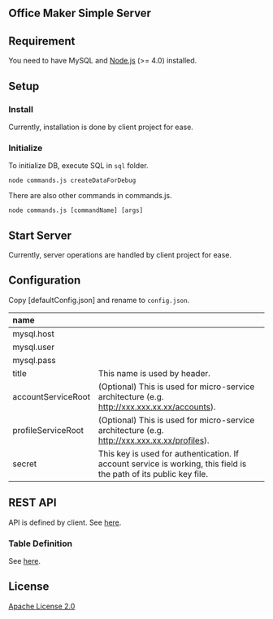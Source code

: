 Office Maker Simple Server
----

## Requirement

You need to have MySQL and [Node.js](https://nodejs.org/) (>= 4.0) installed.


## Setup

### Install

Currently, installation is done by client project for ease.

<!--
```
npm install
```
-->

### Initialize

To initialize DB, execute SQL in `sql` folder.

```
node commands.js createDataForDebug
```

There are also other commands in commands.js.

```
node commands.js [commandName] [args]
```

## Start Server

Currently, server operations are handled by client project for ease.


## Configuration

Copy [defaultConfig.json] and rename to `config.json`.

|name||
|:--|:--|
|mysql.host||
|mysql.user||
|mysql.pass||
|title|This name is used by header.|
|accountServiceRoot|(Optional) This is used for micro-service architecture (e.g. http://xxx.xxx.xx.xx/accounts).|
|profileServiceRoot|(Optional) This is used for micro-service architecture (e.g. http://xxx.xxx.xx.xx/profiles).|
|secret|This key is used for authentication. If account service is working, this field is the path of its public key file.|

## REST API

API is defined by client. See [here](../../README.md).


### Table Definition

See [here](./sql/2-create-tables.sql).


## License

[Apache License 2.0](LICENSE)
